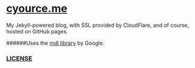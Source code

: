 # [cyource.me](https://cyource.me)

My Jekyll-powered blog, with SSL provided by CloudFlare, and of course, hosted on GitHub pages.

######Uses the [mdl library](https://getmdl.io) by Google.

### [LICENSE](/LICENSE)